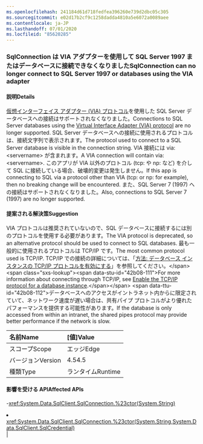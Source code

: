 ```yaml
---
ms.openlocfilehash: 241184d61d718fedfea396260e739d2dbc05c305
ms.sourcegitcommit: e02d17b2cf9c1258dadda4810a5e6072a0089aee
ms.contentlocale: ja-JP
ms.lasthandoff: 07/01/2020
ms.locfileid: "85620285"
---
```

### <a name="sqlconnection-can-no-longer-connect-to-sql-server-1997-or-databases-using-the-via-adapter"></a><span data-ttu-id="42b08-101">SqlConnection は VIA アダプターを使用して SQL Server 1997 またはデータベースに接続できなくなりました</span><span class="sxs-lookup"><span data-stu-id="42b08-101">SqlConnection can no longer connect to SQL Server 1997 or databases using the VIA adapter</span></span>

#### <a name="details"></a><span data-ttu-id="42b08-102">説明</span><span class="sxs-lookup"><span data-stu-id="42b08-102">Details</span></span>

<span data-ttu-id="42b08-103">[仮想インターフェイス アダプター (VIA) プロトコル](https://docs.microsoft.com/previous-versions/sql/sql-server-2008-r2/ms191229(v=sql.105))を使用した SQL Server データベースへの接続はサポートされなくなりました。</span><span class="sxs-lookup"><span data-stu-id="42b08-103">Connections to SQL Server databases using the [Virtual Interface Adapter (VIA) protocol](https://docs.microsoft.com/previous-versions/sql/sql-server-2008-r2/ms191229(v=sql.105)) are no longer supported.</span></span> <span data-ttu-id="42b08-104">SQL Server データベースへの接続に使用されるプロトコルは、接続文字列で表示されます。</span><span class="sxs-lookup"><span data-stu-id="42b08-104">The protocol used to connect to a SQL Server database is visible in the connection string.</span></span> <span data-ttu-id="42b08-105">VIA 接続には via:&lt;servername&gt; が含まれます。</span><span class="sxs-lookup"><span data-stu-id="42b08-105">A VIA connection will contain via:&lt;servername&gt;.</span></span> <span data-ttu-id="42b08-106">このアプリが VIA 以外のプロトコル (tcp: や np: など) を介して SQL に接続している場合、破壊的変更は発生しません。</span><span class="sxs-lookup"><span data-stu-id="42b08-106">If this app is connecting to SQL via a protocol other than VIA (tcp: or np: for example), then no breaking change will be encountered.</span></span> <span data-ttu-id="42b08-107">また、SQL Server 7 (1997) への接続はサポートされなくなりました。</span><span class="sxs-lookup"><span data-stu-id="42b08-107">Also, connections to SQL Server 7 (1997) are no longer supported.</span></span>

#### <a name="suggestion"></a><span data-ttu-id="42b08-108">提案される解決策</span><span class="sxs-lookup"><span data-stu-id="42b08-108">Suggestion</span></span>

<span data-ttu-id="42b08-109">VIA プロトコルは推奨されていないので、SQL データベースに接続するには別のプロトコルを使用する必要があります。</span><span class="sxs-lookup"><span data-stu-id="42b08-109">The VIA protocol is deprecated, so an alternative protocol should be used to connect to SQL databases.</span></span> <span data-ttu-id="42b08-110">最も一般的に使用されるプロトコルは TCP/IP です。</span><span class="sxs-lookup"><span data-stu-id="42b08-110">The most common protocol used is TCP/IP.</span></span> <span data-ttu-id="42b08-111">TCP/IP での接続の詳細については、「[方法: データベース インスタンスの TCP/IP プロトコルを有効にする](https://docs.microsoft.com/previous-versions/visualstudio/visual-studio-2008/bb909712(v=vs.90))」を参照してください。</span><span class="sxs-lookup"><span data-stu-id="42b08-111">For more information about connecting through TCP/IP, see [Enable the TCP/IP protocol for a database instance](https://docs.microsoft.com/previous-versions/visualstudio/visual-studio-2008/bb909712(v=vs.90)).</span></span> <span data-ttu-id="42b08-112">データベースへのアクセスがイントラネット内からに限定されていて、ネットワーク速度が遅い場合は、共有パイプ プロトコルがより優れたパフォーマンスを提供する可能性があります。</span><span class="sxs-lookup"><span data-stu-id="42b08-112">If the database is only accessed from within an intranet, the shared pipes protocol may provide better performance if the network is slow.</span></span>

| <span data-ttu-id="42b08-113">名前</span><span class="sxs-lookup"><span data-stu-id="42b08-113">Name</span></span>    | <span data-ttu-id="42b08-114">[値]</span><span class="sxs-lookup"><span data-stu-id="42b08-114">Value</span></span>       |
|:--------|:------------|
| <span data-ttu-id="42b08-115">スコープ</span><span class="sxs-lookup"><span data-stu-id="42b08-115">Scope</span></span>   |<span data-ttu-id="42b08-116">エッジ</span><span class="sxs-lookup"><span data-stu-id="42b08-116">Edge</span></span>|
|<span data-ttu-id="42b08-117">バージョン</span><span class="sxs-lookup"><span data-stu-id="42b08-117">Version</span></span>|<span data-ttu-id="42b08-118">4.5</span><span class="sxs-lookup"><span data-stu-id="42b08-118">4.5</span></span>|
|<span data-ttu-id="42b08-119">種類</span><span class="sxs-lookup"><span data-stu-id="42b08-119">Type</span></span>|<span data-ttu-id="42b08-120">ランタイム</span><span class="sxs-lookup"><span data-stu-id="42b08-120">Runtime</span></span>

#### <a name="affected-apis"></a><span data-ttu-id="42b08-121">影響を受ける API</span><span class="sxs-lookup"><span data-stu-id="42b08-121">Affected APIs</span></span>

-<xref:System.Data.SqlClient.SqlConnection.%23ctor(System.String)></li><li><xref:System.Data.SqlClient.SqlConnection.%23ctor(System.String,System.Data.SqlClient.SqlCredential)></li></ul>|

